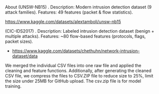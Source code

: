 About
(UNSW-NB15)
. Description: Modern intrusion detection dataset (9 attack families).
Features: 49 features (packet & flow statistics).

https://www.kaggle.com/datasets/alextamboli/unsw-nb15


(CIC-IDS2017)
. Description: Labeled intrusion detection dataset (benign + multiple attacks).
Features: ~80 flow-based features (protocols, flags, packet sizes).

 - https://www.kaggle.com/datasets/chethuhn/network-intrusion-dataset/data


We merged the individual CSV files into one raw file and applied the cleaning and feature functions.
Additionally, after generating the cleaned CSV file, we compress the files to CSV.ZIP file to reduce size to 25%, limit the size under 25MB for GitHub upload.
The csv.zip file is for model training.
